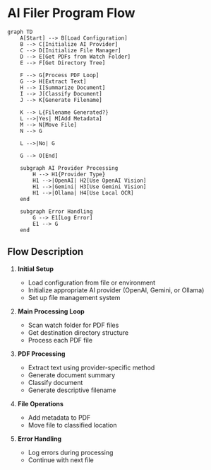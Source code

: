 # AI Filer Program Flow

```mermaid
graph TD
    A[Start] --> B[Load Configuration]
    B --> C[Initialize AI Provider]
    C --> D[Initialize File Manager]
    D --> E[Get PDFs from Watch Folder]
    E --> F[Get Directory Tree]
    
    F --> G[Process PDF Loop]
    G --> H[Extract Text]
    H --> I[Summarize Document]
    I --> J[Classify Document]
    J --> K[Generate Filename]
    
    K --> L{Filename Generated?}
    L -->|Yes| M[Add Metadata]
    M --> N[Move File]
    N --> G
    
    L -->|No| G
    
    G --> O[End]

    subgraph AI Provider Processing
        H --> H1{Provider Type}
        H1 -->|OpenAI| H2[Use OpenAI Vision]
        H1 -->|Gemini| H3[Use Gemini Vision]
        H1 -->|Ollama| H4[Use Local OCR]
    end

    subgraph Error Handling
        G --> E1[Log Error]
        E1 --> G
    end
```

## Flow Description

1. **Initial Setup**
   - Load configuration from file or environment
   - Initialize appropriate AI provider (OpenAI, Gemini, or Ollama)
   - Set up file management system

2. **Main Processing Loop**
   - Scan watch folder for PDF files
   - Get destination directory structure
   - Process each PDF file

3. **PDF Processing**
   - Extract text using provider-specific method
   - Generate document summary
   - Classify document
   - Generate descriptive filename

4. **File Operations**
   - Add metadata to PDF
   - Move file to classified location

5. **Error Handling**
   - Log errors during processing
   - Continue with next file 